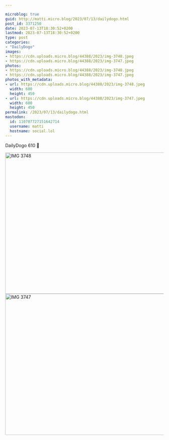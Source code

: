 ```yaml
---

microblog: true
guid: http://matti.micro.blog/2023/07/13/dailydogo.html
post_id: 3371250
date: 2023-07-13T18:30:52+0200
lastmod: 2023-07-13T18:30:52+0200
type: post
categories:
- "DailyDogo"
images:
- https://cdn.uploads.micro.blog/44388/2023/img-3748.jpeg
- https://cdn.uploads.micro.blog/44388/2023/img-3747.jpeg
photos:
- https://cdn.uploads.micro.blog/44388/2023/img-3748.jpeg
- https://cdn.uploads.micro.blog/44388/2023/img-3747.jpeg
photos_with_metadata:
- url: https://cdn.uploads.micro.blog/44388/2023/img-3748.jpeg
  width: 600
  height: 450
- url: https://cdn.uploads.micro.blog/44388/2023/img-3747.jpeg
  width: 600
  height: 450
permalink: /2023/07/13/dailydogo.html
mastodon:
  id: 110707727151642714
  username: matti
  hostname: social.lol
---
```

DailyDogo 610 🐶

<img src="uploads/2023/img-3748.jpeg" alt="IMG 3748" title="IMG_3748.jpeg" border="0" width="600" height="450" />

<img src="uploads/2023/img-3747.jpeg" alt="IMG 3747" title="IMG_3747.jpeg" border="0" width="600" height="450" />
